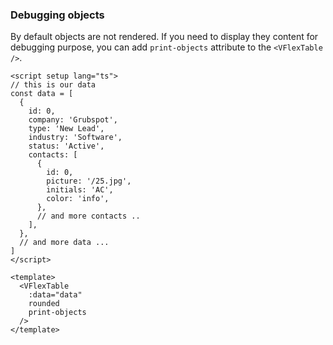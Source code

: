 ### Debugging objects

By default objects are not rendered. If you need to display they content for
debugging purpose, you can add `print-objects` attribute to the `<VFlexTable />`.

<!--code-->

```vue
<script setup lang="ts">
// this is our data
const data = [
  {
    id: 0,
    company: 'Grubspot',
    type: 'New Lead',
    industry: 'Software',
    status: 'Active',
    contacts: [
      {
        id: 0,
        picture: '/25.jpg',
        initials: 'AC',
        color: 'info',
      },
      // and more contacts ..
    ],
  },
  // and more data ...
]
</script>

<template>
  <VFlexTable
    :data="data"
    rounded
    print-objects
  />
</template>
```

<!--/code-->
